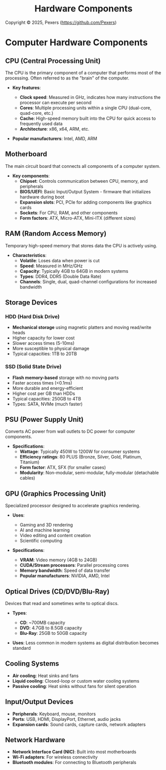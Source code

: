 <h1 align='center'>Hardware Components</h1>

Copyright &copy; 2025, Pexers (https://github.com/Pexers)

# Computer Hardware Components

## CPU (Central Processing Unit)
The CPU is the primary component of a computer that performs most of the processing. Often referred to as the "brain" of the computer.

- **Key features**:
  - **Clock speed**: Measured in GHz, indicates how many instructions the processor can execute per second
  - **Cores**: Multiple processing units within a single CPU (dual-core, quad-core, etc.)
  - **Cache**: High-speed memory built into the CPU for quick access to frequently used data
  - **Architecture**: x86, x64, ARM, etc.

- **Popular manufacturers**: Intel, AMD, ARM

## Motherboard
The main circuit board that connects all components of a computer system.

- **Key components**:
  - **Chipset**: Controls communication between CPU, memory, and peripherals
  - **BIOS/UEFI**: Basic Input/Output System - firmware that initializes hardware during boot
  - **Expansion slots**: PCI, PCIe for adding components like graphics cards
  - **Sockets**: For CPU, RAM, and other components
  - **Form factors**: ATX, Micro-ATX, Mini-ITX (different sizes)

## RAM (Random Access Memory)
Temporary high-speed memory that stores data the CPU is actively using.

- **Characteristics**:
  - **Volatile**: Loses data when power is cut
  - **Speed**: Measured in MHz/GHz
  - **Capacity**: Typically 4GB to 64GB in modern systems
  - **Types**: DDR4, DDR5 (Double Data Rate)
  - **Channels**: Single, dual, quad-channel configurations for increased bandwidth

## Storage Devices
### HDD (Hard Disk Drive)
- **Mechanical storage** using magnetic platters and moving read/write heads
- Higher capacity for lower cost
- Slower access times (5-10ms)
- More susceptible to physical damage
- Typical capacities: 1TB to 20TB

### SSD (Solid State Drive)
- **Flash memory-based** storage with no moving parts
- Faster access times (<0.1ms)
- More durable and energy-efficient
- Higher cost per GB than HDDs
- Typical capacities: 250GB to 4TB
- Types: SATA, NVMe (much faster)

## PSU (Power Supply Unit)
Converts AC power from wall outlets to DC power for computer components.

- **Specifications**:
  - **Wattage**: Typically 450W to 1200W for consumer systems
  - **Efficiency ratings**: 80 PLUS (Bronze, Silver, Gold, Platinum, Titanium)
  - **Form factor**: ATX, SFX (for smaller cases)
  - **Modularity**: Non-modular, semi-modular, fully-modular (detachable cables)

## GPU (Graphics Processing Unit)
Specialized processor designed to accelerate graphics rendering.

- **Uses**:
  - Gaming and 3D rendering
  - AI and machine learning
  - Video editing and content creation
  - Scientific computing

- **Specifications**:
  - **VRAM**: Video memory (4GB to 24GB)
  - **CUDA/Stream processors**: Parallel processing cores
  - **Memory bandwidth**: Speed of data transfer
  - **Popular manufacturers**: NVIDIA, AMD, Intel

## Optical Drives (CD/DVD/Blu-Ray)
Devices that read and sometimes write to optical discs.

- **Types**:
  - **CD**: ~700MB capacity
  - **DVD**: 4.7GB to 8.5GB capacity
  - **Blu-Ray**: 25GB to 50GB capacity

- **Uses**: Less common in modern systems as digital distribution becomes standard

## Cooling Systems
- **Air cooling**: Heat sinks and fans
- **Liquid cooling**: Closed-loop or custom water cooling systems
- **Passive cooling**: Heat sinks without fans for silent operation

## Input/Output Devices
- **Peripherals**: Keyboard, mouse, monitors
- **Ports**: USB, HDMI, DisplayPort, Ethernet, audio jacks
- **Expansion cards**: Sound cards, capture cards, network adapters

## Network Hardware
- **Network Interface Card (NIC)**: Built into most motherboards
- **Wi-Fi adapters**: For wireless connectivity
- **Bluetooth modules**: For connecting to Bluetooth peripherals